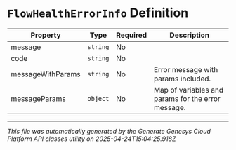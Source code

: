 # `FlowHealthErrorInfo` Definition

| Property | Type | Required | Description |
|----------|------|----------|-------------|
| message | `string` | No |  |
| code | `string` | No |  |
| messageWithParams | `string` | No | Error message with params included. |
| messageParams | `object` | No | Map of variables and params for the error message. |

---

*This file was automatically generated by the Generate Genesys Cloud Platform API classes utility on 2025-04-24T15:04:25.918Z*
